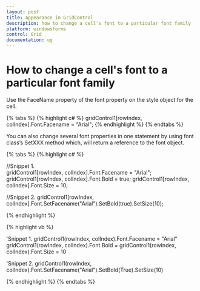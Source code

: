 ```yaml
---
layout: post
title: Appearance in GridControl
description: how to change a cell's font to a particular font family
platform: windowsforms
control: Grid
documentation: ug
---
```


# How to change a cell's font to a particular font family

Use the FaceName property of the font property on the style object for the cell.

{% tabs %}
{% highlight c# %}
gridControl1[rowIndex, colIndex].Font.Facename = "Arial";
{% endhighlight  %}
{% endtabs %}

You can also change several font properties in one statement by using font class’s SetXXX method which, will return a reference to the font object. 

{% tabs %}
{% highlight c# %}

//Snippet 1.  
gridControl1[rowIndex, colIndex].Font.Facename = "Arial";
gridControl1[rowIndex, colIndex].Font.Bold = true;
gridControl1[rowIndex, colIndex].Font.Size = 10;

//Snippet 2.
gridControl1[rowIndex, colIndex].Font.SetFacename("Arial").SetBold(true).SetSize(10);

{% endhighlight  %}

{% highlight vb %}

'Snippet 1. 
gridControl1(rowIndex, colIndex).Font.Facename = "Arial"
gridControl1(rowIndex, colIndex).Font.Bold = 
gridControl1(rowIndex, colIndex).Font.Size = 10

'Snippet 2.
gridControl1(rowIndex, colIndex).Font.SetFacename("Arial").SetBold(True).SetSize(10)

{% endhighlight  %}
{% endtabs %}